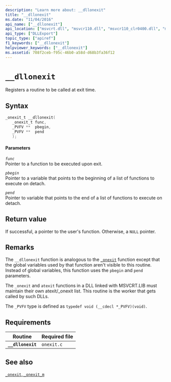 ```yaml
---
description: "Learn more about: __dllonexit"
title: "__dllonexit"
ms.date: "11/04/2016"
api_name: ["__dllonexit"]
api_location: ["msvcrt.dll", "msvcr110.dll", "msvcr110_clr0400.dll", "msvcr100.dll", "msvcr80.dll", "msvcr120.dll", "msvcr90.dll", "msvcr120_clr0400.dll"]
api_type: ["DLLExport"]
topic_type: ["apiref"]
f1_keywords: ["__dllonexit"]
helpviewer_keywords: ["__dllonexit"]
ms.assetid: 708f2ceb-f95c-46b0-a58d-d68b3fa36f12
---
```

# `__dllonexit`

Registers a routine to be called at exit time.

## Syntax

```C
_onexit_t __dllonexit(
   _onexit_t func,
   _PVFV **  pbegin,
   _PVFV **  pend
   );
```

#### Parameters

*`func`*\
Pointer to a function to be executed upon exit.

*`pbegin`*\
Pointer to a variable that points to the beginning of a list of functions to execute on detach.

*`pend`*\
Pointer to variable that points to the end of a list of functions to execute on detach.

## Return value

If successful, a pointer to the user's function. Otherwise, a `NULL` pointer.

## Remarks

The `__dllonexit` function is analogous to the [`_onexit`](./reference/onexit-onexit-m.md) function except that the global variables used by that function aren't visible to this routine. Instead of global variables, this function uses the `pbegin` and `pend` parameters.

The `_onexit` and `atexit` functions in a DLL linked with MSVCRT.LIB must maintain their own atexit/_onexit list. This routine is the worker that gets called by such DLLs.

The `_PVFV` type is defined as `typedef void (__cdecl *_PVFV)(void)`.

## Requirements

| Routine | Required file |
|---|---|
| **`__dllonexit`** | `onexit.c` |

## See also

[`_onexit`, `_onexit_m`](./reference/onexit-onexit-m.md)
